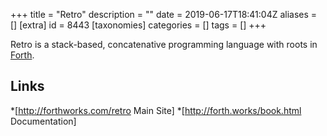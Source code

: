 +++
title = "Retro"
description = ""
date = 2019-06-17T18:41:04Z
aliases = []
[extra]
id = 8443
[taxonomies]
categories = []
tags = []
+++


Retro is a stack-based, concatenative programming language with roots in [Forth](https://rosettacode.org/wiki/Forth).

## Links
*[http://forthworks.com/retro Main Site]
*[http://forth.works/book.html Documentation]
